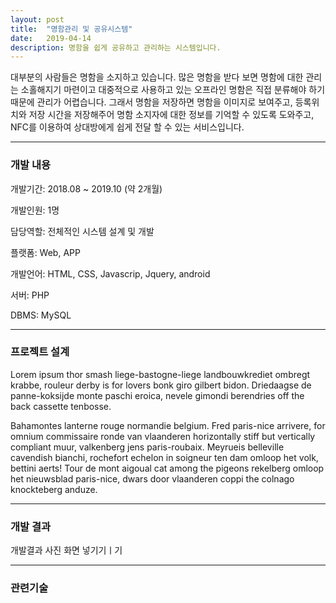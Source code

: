 ```yaml
---
layout: post
title:  "명함관리 및 공유시스템"
date:   2019-04-14
description: 명함을 쉽게 공유하고 관리하는 시스템입니다.
---
```


대부분의 사람들은 명함을 소지하고 있습니다. 많은 명함을 받다 보면 명함에 대한 관리는 소홀해지기 마련이고 대중적으로 사용하고 있는 오프라인 명함은 직접 분류해야 하기 때문에 관리가 어렵습니다. 그래서 명함을 저장하면 명함을 이미지로 보여주고, 등록위치와 저장 시간을 저장해주어 명함 소지자에 대한 정보를 기억할 수 있도록 도와주고, NFC를 이용하여 상대방에게 쉽게 전달 할 수 있는 서비스입니다.
<hr>


<h3>개발 내용</h3>
<p>개발기간: 2018.08 ~ 2019.10 (약 2개월)</p>
<p>개발인원: 1명</p>
<p>담당역할: 전체적인 시스템 설계 및 개발</p>
<p>플랫폼: Web, APP</p>
<p>개발언어: HTML, CSS, Javascrip, Jquery, android</p>
<p>서버: PHP</p>
<p>DBMS: MySQL</p>

<hr style="color:blue">

<h3>프로젝트 설계</h3>

<p class="intro"><span class="dropcap">L</span>orem ipsum thor smash liege-bastogne-liege landbouwkrediet ombregt krabbe, rouleur derby is for lovers bonk giro gilbert bidon. Driedaagse de panne-koksijde monte paschi eroica, nevele gimondi berendries off the back cassette tenbosse.</p>

Bahamontes lanterne rouge normandie belgium. Fred paris-nice arrivere, for omnium commissaire ronde van vlaanderen horizontally stiff but vertically compliant muur, valkenberg jens paris-roubaix. Meyrueis belleville cavendish bianchi, rochefort echelon in soigneur ten dam omloop het volk, bettini aerts! Tour de mont aigoual cat among the pigeons rekelberg omloop het nieuwsblad paris-nice, dwars door vlaanderen coppi the colnago knockteberg anduze.
<hr>

<h3>개발 결과</h3>

개발결과 사진 화면 넣기기ㅣ기

<hr>


<h3>관련기술</h3>
